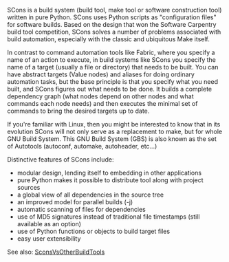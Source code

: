 
SCons is a build system (build tool, make tool or software construction tool) written in pure Python. SCons uses Python scripts as "configuration files" for software builds. Based on the design that won the Software Carpentry build tool competition, SCons solves a number of problems associated with build automation, especially with the classic and ubiquitous Make itself.

In contrast to command automation tools like Fabric, where you specify a name of an action to execute, in build systems like SCons you specify the name of a target (usually a file or directory) that needs to be built. You can have abstract targets (Value nodes) and aliases for doing ordinary automation tasks, but the base principle is that you specify what you need built, and SCons figures out what needs to be done.  It builds a complete dependency graph (what nodes depend on other nodes and what commands each node needs) and then executes the minimal set of commands to bring the desired targets up to date.

If you're familiar with Linux, then you might be interested to know that in its evolution SCons will not only serve as a replacement to make, but for whole GNU Build System. This GNU Build System (GBS) is also known as the set of Autotools (autoconf, automake, autoheader, etc...)

Distinctive features of SCons include:

* modular design, lending itself to embedding in other applications
* pure Python makes it possible to distribute tool along with project sources
* a global view of all dependencies in the source tree
* an improved model for parallel builds (-j)
* automatic scanning of files for dependencies
* use of MD5 signatures instead of traditional file timestamps (still available as an option)
* use of Python functions or objects to build target files
* easy user extensibility

See also: [SconsVsOtherBuildTools](SconsVsOtherBuildTools)
